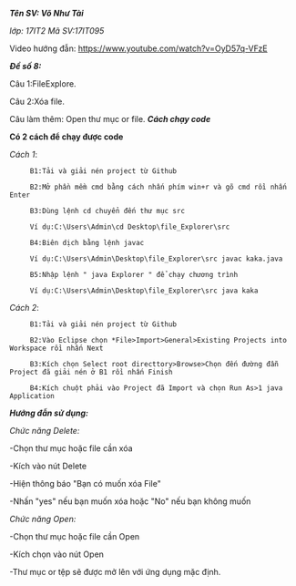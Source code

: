 ***Tên SV: Võ Như Tài***

*lớp: 17IT2    Mã SV:17IT095*

Video hướng đẫn: https://www.youtube.com/watch?v=OyD57q-VFzE


  ***Đề số 8:***
  
Câu 1:FileExplore.

Câu 2:Xóa file.

Câu làm thêm: Open thư mục or file.
***Cách chạy code***

**Có 2 cách để chạy được code**

*Cách 1*:

         B1:Tải và giải nén project từ Github
         
         B2:Mở phần mềm cmd bằng cách nhấn phím win+r và gõ cmd rồi nhấn Enter
         
         B3:Dùng lệnh cd chuyển đến thư mục src
         
         Ví dụ:C:\Users\Admin\cd Desktop\file_Explorer\src
         
         B4:Biên dịch bằng lệnh javac
         
         Ví dụ:C:\Users\Admin\Desktop\file_Explorer\src javac kaka.java
         
         B5:Nhập lệnh " java Explorer " để chạy chương trình 
         
         Ví dụ:C:\Users\Admin\Desktop\file_Explorer\src java kaka
       
*Cách 2*:
         
         B1:Tải và giải nén project từ Github
         
         B2:Vào Eclipse chọn *File>Import>General>Existing Projects into Workspace rồi nhấn Next
         
         B3:Kích chọn Select root directtory>Browse>Chọn đến đường đẫn Project đã giải nén ở B1 rồi nhấn Finish
         
         B4:Kích chuột phải vào Project đã Import và chọn Run As>1 java Application
         
        
***Hướng đẫn sử dụng:***

*Chức năng Delete:*

  -Chọn thư mục hoặc file cần xóa
  
  -Kích vào nút Delete
  
  -Hiện thông báo "Bạn có muốn xóa File"
  
  -Nhấn "yes" nếu bạn muốn xóa hoặc "No" nếu bạn không muốn
  
*Chức năng Open:*

  -Chọn thư mục hoặc file cần Open
  
  -Kích chọn vào nút Open
  
  -Thư mục or tệp sẽ được mở lên với ứng dụng mặc định.
  



